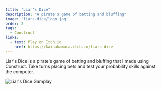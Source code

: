```yaml
---
title: "Liar's Dice"
description: "A pirate's game of betting and bluffing"
image: 'liars-dice/logo.jpg'
order: 2
tags:
  - Construct
links:
  - text: Play on Itch.io
    href: https://kainakamura.itch.io/liars-dice
---
```


Liar's Dice is a pirate's game of betting and bluffing that I made using Construct. Take turns placing bets and test your probability skills against the computer.

![Liar's Dice Gamplay](/liars-dice/gameplay.gif)
